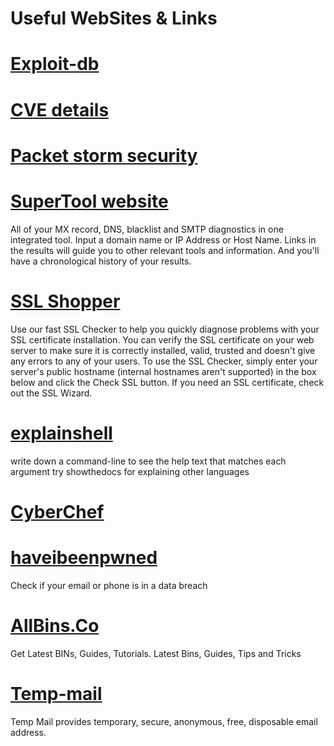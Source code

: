 # Useful WebSites & Links  

# [Exploit-db](https://www.exploit-db.com/)
# [CVE details](https://www.cvedetails.com/)
# [Packet storm security](https://packetstormsecurity.com/)

# [SuperTool website](https://mxtoolbox.com/SuperTool.aspx)
 All of your MX record, DNS, blacklist and SMTP diagnostics in one integrated tool.  Input a domain name or IP Address or Host Name. Links in the results will guide you to other relevant tools and information.  And you'll have a chronological history of your results. 
# [SSL Shopper](https://www.sslshopper.com/ssl-checker.html)
Use our fast SSL Checker to help you quickly diagnose problems with your SSL certificate installation. You can verify the SSL certificate on your web server to make sure it is correctly installed, valid, trusted and doesn't give any errors to any of your users. To use the SSL Checker, simply enter your server's public hostname (internal hostnames aren't supported) in the box below and click the Check SSL button. If you need an SSL certificate, check out the SSL Wizard.
# [explainshell](https://explainshell.com/)
write down a command-line to see the help text that matches each argument
try showthedocs for explaining other languages
# [CyberChef](https://gchq.github.io/CyberChef/)
# [haveibeenpwned](https://haveibeenpwned.com/)
Check if your email or phone is in a data breach

# [AllBins.Co](https://allbins.co/)
Get Latest BINs, Guides, Tutorials.
Latest Bins, Guides, Tips and Tricks

# [Temp-mail](https://temp-mail.org/en/)
Temp Mail provides temporary, secure, anonymous, free, disposable email address.
